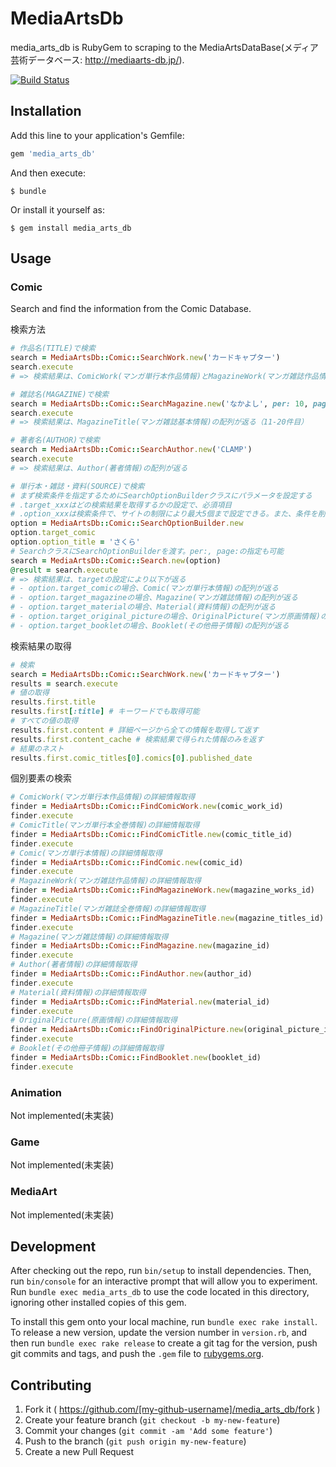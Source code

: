 # MediaArtsDb

media_arts_db is RubyGem to scraping to the MediaArtsDataBase(メディア芸術データベース: http://mediaarts-db.jp/).

[![Build Status](https://travis-ci.org/bisque33/media_arts_db.svg?branch=master)](https://travis-ci.org/bisque33/media_arts_db)

## Installation

Add this line to your application's Gemfile:

```ruby
gem 'media_arts_db'
```

And then execute:

    $ bundle

Or install it yourself as:

    $ gem install media_arts_db

## Usage

### Comic

Search and find the information from the Comic Database.

検索方法

```ruby
# 作品名(TITLE)で検索
search = MediaArtsDb::Comic::SearchWork.new('カードキャプター')
search.execute
# => 検索結果は、ComicWork(マンガ単行本作品情報)とMagazineWork(マンガ雑誌作品情報)が混在する配列が返る

# 雑誌名(MAGAZINE)で検索
search = MediaArtsDb::Comic::SearchMagazine.new('なかよし', per: 10, page: 2)
search.execute
# => 検索結果は、MagazineTitle(マンガ雑誌基本情報)の配列が返る（11-20件目）

# 著者名(AUTHOR)で検索
search = MediaArtsDb::Comic::SearchAuthor.new('CLAMP')
search.execute
# => 検索結果は、Author(著者情報)の配列が返る

# 単行本・雑誌・資料(SOURCE)で検索
# まず検索条件を指定するためにSearchOptionBuilderクラスにパラメータを設定する
# .target_xxxはどの検索結果を取得するかの設定で、必須項目
# .option_xxxは検索条件で、サイトの制限により最大5個まで設定できる。また、条件を削除する場合はnilを代入する
option = MediaArtsDb::Comic::SearchOptionBuilder.new
option.target_comic
option.option_title = 'さくら'
# SearchクラスにSearchOptionBuilderを渡す。per:, page:の指定も可能
search = MediaArtsDb::Comic::Search.new(option)
@result = search.execute
# => 検索結果は、targetの設定により以下が返る
# - option.target_comicの場合、Comic(マンガ単行本情報)の配列が返る
# - option.target_magazineの場合、Magazine(マンガ雑誌情報)の配列が返る
# - option.target_materialの場合、Material(資料情報)の配列が返る
# - option.target_original_pictureの場合、OriginalPicture(マンガ原画情報)の配列が返る
# - option.target_bookletの場合、Booklet(その他冊子情報)の配列が返る
```

検索結果の取得

```ruby
# 検索
search = MediaArtsDb::Comic::SearchWork.new('カードキャプター')
results = search.execute
# 値の取得
results.first.title
results.first[:title] # キーワードでも取得可能
# すべての値の取得
results.first.content # 詳細ページから全ての情報を取得して返す
results.first.content_cache # 検索結果で得られた情報のみを返す
# 結果のネスト
results.first.comic_titles[0].comics[0].published_date
```

個別要素の検索

```ruby
# ComicWork(マンガ単行本作品情報)の詳細情報取得
finder = MediaArtsDb::Comic::FindComicWork.new(comic_work_id)
finder.execute
# ComicTitle(マンガ単行本全巻情報)の詳細情報取得
finder = MediaArtsDb::Comic::FindComicTitle.new(comic_title_id)
finder.execute
# Comic(マンガ単行本情報)の詳細情報取得
finder = MediaArtsDb::Comic::FindComic.new(comic_id)
finder.execute
# MagazineWork(マンガ雑誌作品情報)の詳細情報取得
finder = MediaArtsDb::Comic::FindMagazineWork.new(magazine_works_id)
finder.execute
# MagazineTitle(マンガ雑誌全巻情報)の詳細情報取得
finder = MediaArtsDb::Comic::FindMagazineTitle.new(magazine_titles_id)
finder.execute
# Magazine(マンガ雑誌情報)の詳細情報取得
finder = MediaArtsDb::Comic::FindMagazine.new(magazine_id)
finder.execute
# Author(著者情報)の詳細情報取得
finder = MediaArtsDb::Comic::FindAuthor.new(author_id)
finder.execute
# Material(資料情報)の詳細情報取得
finder = MediaArtsDb::Comic::FindMaterial.new(material_id)
finder.execute
# OriginalPicture(原画情報)の詳細情報取得
finder = MediaArtsDb::Comic::FindOriginalPicture.new(original_picture_id)
finder.execute
# Booklet(その他冊子情報)の詳細情報取得
finder = MediaArtsDb::Comic::FindBooklet.new(booklet_id)
finder.execute
```

### Animation

Not implemented(未実装)

### Game

Not implemented(未実装)

### MediaArt

Not implemented(未実装)

## Development

After checking out the repo, run `bin/setup` to install dependencies. Then, run `bin/console` for an interactive prompt that will allow you to experiment. Run `bundle exec media_arts_db` to use the code located in this directory, ignoring other installed copies of this gem.

To install this gem onto your local machine, run `bundle exec rake install`. To release a new version, update the version number in `version.rb`, and then run `bundle exec rake release` to create a git tag for the version, push git commits and tags, and push the `.gem` file to [rubygems.org](https://rubygems.org).

## Contributing

1. Fork it ( https://github.com/[my-github-username]/media_arts_db/fork )
2. Create your feature branch (`git checkout -b my-new-feature`)
3. Commit your changes (`git commit -am 'Add some feature'`)
4. Push to the branch (`git push origin my-new-feature`)
5. Create a new Pull Request
